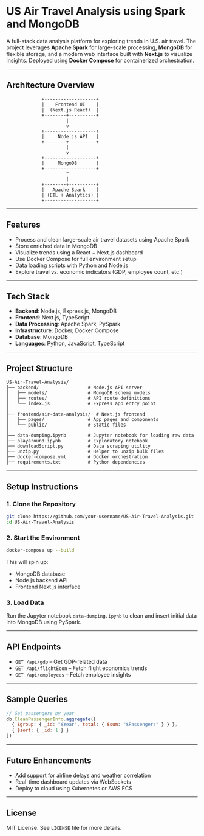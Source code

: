 # US Air Travel Analysis using Spark and MongoDB

A full-stack data analysis platform for exploring trends in U.S. air travel. The project leverages **Apache Spark** for large-scale processing, **MongoDB** for flexible storage, and a modern web interface built with **Next.js** to visualize insights. Deployed using **Docker Compose** for containerized orchestration.

---

## Architecture Overview

```
             +-------------------+
             |    Frontend UI    |
             |  (Next.js React)  |
             +--------+----------+
                      |
                      v
             +-------------------+
             |     Node.js API   |
             +--------+----------+
                      |
                      v
             +-------------------+
             |     MongoDB       |
             +-------------------+
                      ^
                      |
             +--------+----------+
             |   Apache Spark    |
             | (ETL + Analytics) |
             +-------------------+
```

---

## Features

- Process and clean large-scale air travel datasets using Apache Spark
- Store enriched data in MongoDB
- Visualize trends using a React + Next.js dashboard
- Use Docker Compose for full environment setup
- Data loading scripts with Python and Node.js
- Explore travel vs. economic indicators (GDP, employee count, etc.)

---

## Tech Stack

- **Backend**: Node.js, Express.js, MongoDB
- **Frontend**: Next.js, TypeScript
- **Data Processing**: Apache Spark, PySpark
- **Infrastructure**: Docker, Docker Compose
- **Database**: MongoDB
- **Languages**: Python, JavaScript, TypeScript

---

## Project Structure

```
US-Air-Travel-Analysis/
├── backend/                  # Node.js API server
│   ├── models/               # MongoDB schema models
│   ├── routes/               # API route definitions
│   └── index.js              # Express app entry point
│
├── frontend/air-data-analysis/  # Next.js frontend
│   ├── pages/                # App pages and components
│   └── public/               # Static files
│
├── data-dumping.ipynb        # Jupyter notebook for loading raw data
├── playaround.ipynb          # Exploratory notebook
├── downloadScript.py         # Data scraping utility
├── unzip.py                  # Helper to unzip bulk files
├── docker-compose.yml        # Docker orchestration
├── requirements.txt          # Python dependencies
```

---

## Setup Instructions

### 1. Clone the Repository

```bash
git clone https://github.com/your-username/US-Air-Travel-Analysis.git
cd US-Air-Travel-Analysis
```

### 2. Start the Environment

```bash
docker-compose up --build
```

This will spin up:
- MongoDB database
- Node.js backend API
- Frontend Next.js interface

### 3. Load Data

Run the Jupyter notebook `data-dumping.ipynb` to clean and insert initial data into MongoDB using PySpark.

---

## API Endpoints

- `GET /api/gdp` – Get GDP-related data
- `GET /api/flightEcon` – Fetch flight economics trends
- `GET /api/employees` – Fetch employee insights

---

## Sample Queries

```js
// Get passengers by year
db.CleanPassengerInfo.aggregate([
  { $group: { _id: "$Year", total: { $sum: "$Passengers" } } },
  { $sort: { _id: 1 } }
])
```

---

## Future Enhancements

- Add support for airline delays and weather correlation
- Real-time dashboard updates via WebSockets
- Deploy to cloud using Kubernetes or AWS ECS

---

## License

MIT License. See `LICENSE` file for more details.
